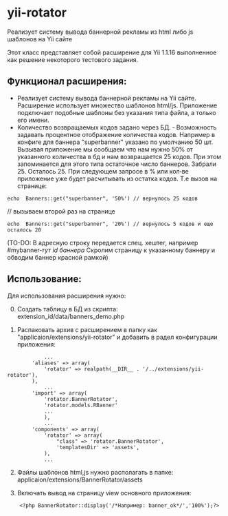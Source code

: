 # yii-rotator
Реализует систему вывода баннерной рекламы из html либо js шаблонов на Yii сайте

Этот класс представляет собой расширение для  Yii 1.1.16 выполненное как решение 
некоторого тестового задания.

Функционал расширения:
----------------------
- Реализует систему вывода баннерной рекламы на Yii сайте. 
Расширение использует множество шаблонов html/js.
Приложение подключает подобные шаблоны без указания типа файла, а 
только его имени.
- Количество возвращаемых кодов задано через БД.
‐ Возможность задавать процентное отображение количества кодов. Например в конфиге 
для баннера "superbanner" указано по умолчанию 50 шт. Вызывая приложение мы сообщаем что 
нам нужно 50% от указанного количества в бд и нам возвращается 25 кодов. При этом 
запоминается для этого типа остаточное число баннеров. Забрали 25. Осталось 25. При 
следующем запросе в % или кол‐ве приложение уже будет расчитывать из остатка кодов. Т.е 
вызов на странице:
```
echo  Banners::get("superbanner", '50%') // вернулось 25 кодов
```
// вызываем второй раз на странице
```
echo  Banners::get("superbanner", '20%') // вернулось 5 кодов и еще осталось 20
```

(TO-DO: В адресную строку передается спец. хештег, например #mybanner‐*тут id баннера* 
Скролим страницу к указанному баннеру и обводим баннер красной рамкой)

Использование:
--------------
Для использования расширения нужно:

0) Создать таблицу в БД из скрипта: extension_id/data/banners_demo.php

1) Распаковать архив с расширением в папку как "applicaion/extensions/yii-rotator" и 
    добавить в радел конфигурации приложения:
```
            ...
        'aliases' => array(
            'rotator' => realpath(__DIR__ . '/../extensions/yii-rotator'),
        ),
            ...
        'import' => array(        
            'rotator.BannerRotator',
            'rotator.models.RBanner'
            ...
            ),
            ...
        'components' => array(
            'rotator' => array(
                "class" => 'rotator.BannerRotator',
                'templatesDir' => 'assets',
            ),
            ...
```

2) Файлы шаблонов html,js нужно располагать в папке: 
    applicaion/extensions/BannerRotator/assets

3) Включать вывод на страницу view основного приложения:
```   
    <?php BannerRotator::display('/*Например: banner_ok*/','100%');?>
```



